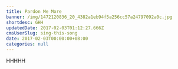 ```yaml
---
title: Pardon Me More
banner: /img/1472120836_20_4382a1eb94f5a256cc57a24797092a0c.jpg
shortdesc: GHH
updatedDate: 2017-02-03T01:12:27.666Z
cmsUserSlug: sing-this-song
date: 2017-02-03T00:00:00+08:00
categories: null
---
```


HHHHH
